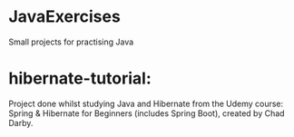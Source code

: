 # JavaExercises
Small projects for practising Java

# hibernate-tutorial:
Project done whilst studying Java and Hibernate from the Udemy course: Spring & Hibernate for Beginners (includes Spring Boot), created by Chad Darby.
